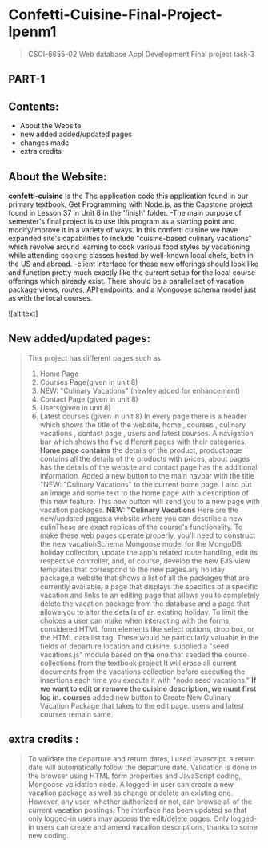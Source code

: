 # Confetti-Cuisine-Final-Project-lpenm1
> CSCI-6655-02 Web database Appl Development Final project task-3
## PART-1
## Contents:
- About the Website
- new added added/updated pages
- changes made
- extra credits
## About the Website:
**confetti-cuisine** Is the The application code this application found in our primary textbook, Get Programming with Node.js, as the Capstone 
project found in Lesson 37 in Unit 8 in the 'finish' folder. 
-The main purpose of  semester's final project is to use this program as a starting point and modify/improve it in a variety of ways.
In this confetti cuisine we have expanded site's capabilities to include "cuisine-based culinary vacations" which revolve around learning to cook various food styles 
by vacationing while attending cooking classes hosted by well-known local chefs, both in the US and abroad.
-client interface for these new offerings should look like and function pretty much exactly like the current setup for the local course offerings 
which already exist. There should be a parallel set of vacation package views, routes, API endpoints, and a Mongoose schema model just as with the local courses.

![alt text]
## New added/updated pages:
> This project has different pages such as
> 1. Home Page
> 2. Courses Page(given in unit 8)
> 3. NEW: "Culinary Vacations" (newley added for enhancement)
> 4. Contact Page (given in unit 8)
> 5. Users(given in unit 8)
> 6. Latest courses.(given in unit 8)
In every page there is a header which shows the title of the website, home , courses , culinary vacations , contact page , users and latest courses. A navigation bar which shows  the five different pages with their categories.
**Home page contains** the details of the product, productpage contains all the details of the products with prices, about pages has the details of the website and contact page has the additional information.
Added a new button to the main navbar with the title "NEW: "Culinary Vacations" to the current home page. I also put an image and some text to the home page with a description of this new feature. This new button will send you to a new page with vacation packages.
**NEW: "Culinary Vacations**
Here are the new/updated pages:a website where you can describe a new culinThese are exact replicas of the course's functionality. 
To make these web pages operate properly, you'll need to construct the new vacationSchema Mongoose model for the MongoDB holiday collection, update the app's related route handling, edit its respective controller, and, of course, develop the new EJS view templates that correspond to the new pages.ary holiday package,a website that shows a list of all the packages that are currently available, a page that displays the specifics of a specific vacation and links to an editing page that allows you to completely delete the vacation package from the database and a page that allows you to alter the details of an existing holiday.
To limit the choices a user can make when interacting with the forms, considered HTML form elements like select options, drop box, or the HTML data list tag. These would be particularly valuable in the fields of departure location and cuisine.
supplied a "seed vacations.js" module based on the one that seeded the course collections from the textbook project It will erase all current documents from the vacations collection before executing the insertions each time you execute it with "node seed vacations."
**If we want to edit or remove the cuisine description, we must first log in.**
**courses** added new button to Create New Culinary Vacation Package that takes to the edit page.
users and latest courses remain same.

## extra credits : 
>To validate the departure and return dates, i used javascript. a return date will automatically follow the departure date. Validation is done in the browser using HTML form properties and JavaScript coding, Mongoose validation code.
>A logged-in user can create a new vacation package as well as change or delete an existing one. However, any user, whether authorized or not, can browse all of the current vacation postings. The interface has been updated so that only logged-in users may access the edit/delete pages. Only logged-in users can create and amend vacation descriptions, thanks to some new coding.
